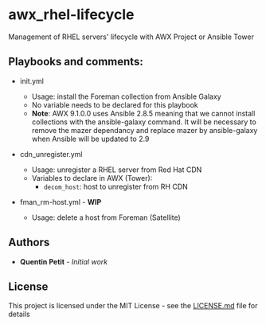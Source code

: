 # awx_rhel-lifecycle
   Management of RHEL servers' lifecycle with AWX Project or Ansible
   Tower

## Playbooks and comments:

* init.yml
  - Usage: install the Foreman collection from Ansible Galaxy      
  - No variable needs to be declared for this playbook 
  - **Note**: AWX 9.1.0.0 uses Ansible 2.8.5 meaning that we cannot install collections with the ansible-galaxy command. It will be necessary to remove the mazer dependancy and replace mazer by ansible-galaxy when Ansible will be updated to 2.9

* cdn_unregister.yml
  - Usage: unregister a RHEL server from Red Hat CDN     
  - Variables to declare in AWX (Tower):
    - `decom_host`: host to unregister from RH CDN      

* fman_rm-host.yml - **WIP**
  - Usage: delete a host from Foreman (Satellite)


## Authors

* **Quentin Petit** - *Initial work*

## License

This project is licensed under the MIT License - see the [LICENSE.md](LICENSE.md) file for details
